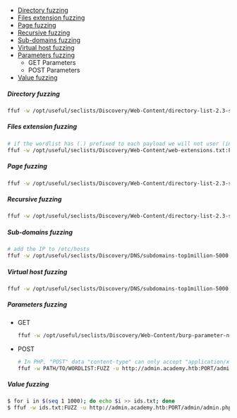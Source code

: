 - [Directory fuzzing](#directory-fuzzing)
- [Files extension fuzzing](#files-extension-fuzzing)
- [Page fuzzing](#page-fuzzing)
- [Recursive fuzzing](#recursive-fuzzing)
- [Sub-domains fuzzing](#sub-domains-fuzzing)
- [Virtual host fuzzing](#virtual-host-fuzzing)
- [Parameters fuzzing](#parameters-fuzzing)
	- GET Parameters
	- POST Parameters
- [Value fuzzing](#value-fuzzing)
##### Directory fuzzing
``` bash
ffuf -w /opt/useful/seclists/Discovery/Web-Content/directory-list-2.3-small.txt:FUZZ -u http://SERVER_IP:PORT/FUZZ
```
##### Files extension fuzzing
``` bash
# if the wordlist has (.) prefixed to each payload we will not user (index.FUZZ)   
ffuf -w /opt/useful/seclists/Discovery/Web-Content/web-extensions.txt:FUZZ -u http://SERVER_IP:PORT/blog/indexFUZZ
```
##### Page fuzzing
``` bash
ffuf -w /opt/useful/seclists/Discovery/Web-Content/directory-list-2.3-small.txt:FUZZ -u http://SERVER_IP:PORT/blog/FUZZ.php
```
##### Recursive fuzzing
``` bash
ffuf -w /opt/useful/seclists/Discovery/Web-Content/directory-list-2.3-small.txt:FUZZ -u http://SERVER_IP:PORT/FUZZ -recursion -recursion-depth 1 -e .php -v -ic
```
##### Sub-domains fuzzing
``` bash
# add the IP to /etc/hosts  
ffuf -w /opt/useful/seclists/Discovery/DNS/subdomains-top1million-5000.txt:FUZZ -u http://FUZZ.academy.htb/ -fs 900 -t 200 -v
```
##### Virtual host fuzzing
``` bash
ffuf -w /opt/useful/seclists/Discovery/DNS/subdomains-top1million-5000.txt:FUZZ -u http://academy.htb:PORT/ -H 'Host: FUZZ.academy.htb'
```
##### Parameters fuzzing
- GET
	``` bash
	ffuf -w /opt/useful/seclists/Discovery/Web-Content/burp-parameter-names.txt:FUZZ -u http://admin.academy.htb:PORT/admin/admin.php?FUZZ=key -fs xxx
	```
- POST
	``` bash
	# In PHP, "POST" data "content-type" can only accept "application/x-www-form-urlencoded"
	ffuf -w PATH/TO/WORDLIST:FUZZ -u http://admin.academy.htb:PORT/admin/admin.php -X POST -d 'FUZZ=key' -H 'Content-Type: application/x-www-form-urlencoded'
	```
##### Value fuzzing
``` bash
$ for i in $(seq 1 1000); do echo $i >> ids.txt; done  
$ ffuf -w ids.txt:FUZZ -u http://admin.academy.htb:PORT/admin/admin.php -X POST -d 'id=FUZZ' -H 'Content-Type: application/x-www-form-urlencoded'
```